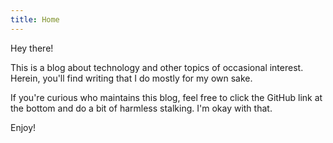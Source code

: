 ```yaml
---
title: Home
---
```


Hey there!

This is a blog about technology and other topics of occasional interest.
Herein, you'll find writing that I do mostly for my own sake.

If you're curious who maintains this blog, feel free to click the GitHub link
at the bottom and do a bit of harmless stalking.  I'm okay with that.

Enjoy!
